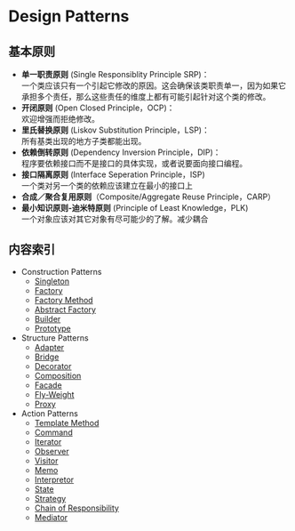 # Design Patterns

基本原则
----
* **单一职责原则** (Single Responsiblity Principle SRP)：
<br>一个类应该只有一个引起它修改的原因。这会确保该类职责单一，因为如果它承担多个责任，那么这些责任的维度上都有可能引起针对这个类的修改。
* **开闭原则** (Open Closed Principle，OCP)：
<br>欢迎增强而拒绝修改。
* **里氏替换原则** (Liskov Substitution Principle，LSP)：
<br>所有基类出现的地方子类都能出现。
* **依赖倒转原则** (Dependency Inversion Principle，DIP)：
<br>程序要依赖接口而不是接口的具体实现，或者说要面向接口编程。
* **接口隔离原则** (Interface Seperation Principle，ISP)
<br>一个类对另一个类的依赖应该建立在最小的接口上
* **合成／聚合复用原则**（Composite/Aggregate Reuse Principle，CARP）
* **最小知识原则-迪米特原则** (Principle of Least Knowledge，PLK)
<br>一个对象应该对其它对象有尽可能少的了解。减少耦合

内容索引
----
* Construction Patterns
	* [Singleton](https://github.com/JackyZhangFuDan/DesignPattern/blob/master/src/designpattern/construction/singleton)
	* [Factory](https://github.com/JackyZhangFuDan/DesignPattern/blob/master/src/designpattern/construction/factory)
	* [Factory Method](https://github.com/JackyZhangFuDan/DesignPattern/blob/master/src/designpattern/construction/factorymethod)
	* [Abstract Factory](https://github.com/JackyZhangFuDan/DesignPattern/blob/master/src/designpattern/construction/abstractfactory)
	* [Builder](https://github.com/JackyZhangFuDan/DesignPattern/blob/master/src/designpattern/construction/)
	* [Prototype](https://github.com/JackyZhangFuDan/DesignPattern/blob/master/src/designpattern/construction/)
* Structure Patterns
	* [Adapter](https://github.com/JackyZhangFuDan/DesignPattern/blob/master/src/designpattern/structure/)
	* [Bridge](https://github.com/JackyZhangFuDan/DesignPattern/blob/master/src/designpattern/structure/)
	* [Decorator](https://github.com/JackyZhangFuDan/DesignPattern/blob/master/src/designpattern/structure/)
	* [Composition](https://github.com/JackyZhangFuDan/DesignPattern/blob/master/src/designpattern/structure/)
	* [Facade](https://github.com/JackyZhangFuDan/DesignPattern/blob/master/src/designpattern/structure/)
	* [Fly-Weight](https://github.com/JackyZhangFuDan/DesignPattern/blob/master/src/designpattern/structure/)
	* [Proxy](https://github.com/JackyZhangFuDan/DesignPattern/blob/master/src/designpattern/structure/)
* Action Patterns
	* [Template Method](https://github.com/JackyZhangFuDan/DesignPattern/blob/master/src/designpattern/action/)
	* [Command](https://github.com/JackyZhangFuDan/DesignPattern/blob/master/src/designpattern/action/)
	* [Iterator](https://github.com/JackyZhangFuDan/DesignPattern/blob/master/src/designpattern/action/)
	* [Observer](https://github.com/JackyZhangFuDan/DesignPattern/blob/master/src/designpattern/action/)
	* [Visitor](https://github.com/JackyZhangFuDan/DesignPattern/blob/master/src/designpattern/action/)
	* [Memo](https://github.com/JackyZhangFuDan/DesignPattern/blob/master/src/designpattern/action/)
	* [Interpretor](https://github.com/JackyZhangFuDan/DesignPattern/blob/master/src/designpattern/action/)
	* [State](https://github.com/JackyZhangFuDan/DesignPattern/blob/master/src/designpattern/action/)
	* [Strategy](https://github.com/JackyZhangFuDan/DesignPattern/blob/master/src/designpattern/action/)
	* [Chain of Responsibility](https://github.com/JackyZhangFuDan/DesignPattern/blob/master/src/designpattern/action/)
	* [Mediator](https://github.com/JackyZhangFuDan/DesignPattern/blob/master/src/designpattern/action/)


